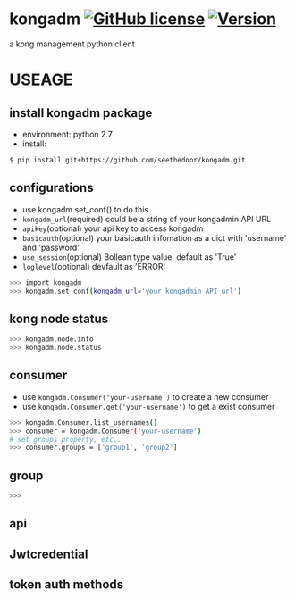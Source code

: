 # kongadm [![GitHub license](https://img.shields.io/github/license/seethedoor/kongadm.svg)](https://github.com/seethedoor/kongadm/blob/master/LICENSE) [![Version](https://img.shields.io/badge/version-0.1-green.svg)](https://img.shields.io/badge/version-0.1-green.svg)


a kong management python client

# USEAGE

## install kongadm package
* environment: python 2.7
* install:
```bash
$ pip install git+https://github.com/seethedoor/kongadm.git
```

## configurations
* use kongadm.set_conf() to do this
* `kongadm_url`(required) could be a string of your kongadmin API URL
* `apikey`(optional) your api key to access kongadm
* `basicauth`(optional) your basicauth infomation as a dict with 'username' and 'password'
* `use_session`(optional) Bollean type value, default as 'True'
* `loglevel`(optional) devfault as 'ERROR'
```bash
>>> import kongadm
>>> kongadm.set_conf(kongadm_url='your kongadmin API url')
```

## kong node status
```bash
>>> kongadm.node.info
>>> kongadm.node.status
```

## consumer
* use `kongadm.Consumer('your-username')` to create a new consumer
* use `kongadm.Consumer.get('your-username')` to get a exist consumer
```bash
>>> kongadm.Consumer.list_usernames()
>>> consumer = kongadm.Consumer('your-username')
# set groups property, etc..
>>> consumer.groups = ['group1', 'group2']
```
## group
```bash
>>> 
```

## api

## Jwtcredential

## token auth methods

